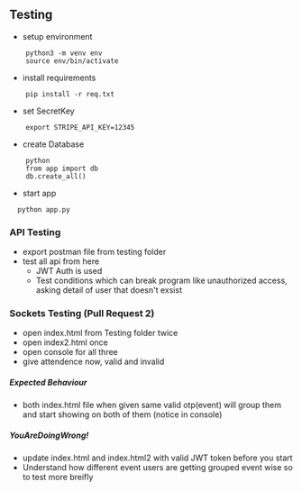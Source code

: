 ## Testing
- setup environment
```
    python3 -m venv env
    source env/bin/activate
```
- install requirements
```
    pip install -r req.txt
```
- set SecretKey
```
    export STRIPE_API_KEY=12345
```
- create Database
```
    python
    from app import db
    db.create_all()
```
- start app
```
  python app.py
```

### API Testing
- export postman file from testing folder
- test all api from here
  - JWT Auth is used
  - Test conditions which can break program like unauthorized access, asking detail of user that doesn't exsist

### Sockets Testing (Pull Request 2)
- open index.html from Testing folder twice
- open index2.html once
- open console for all three
- give attendence now, valid and invalid
##### Expected Behaviour
- both index.html file when given same valid otp(event) will group them and start showing on both of them (notice in console)
##### YouAreDoingWrong!
- update index.html and index.html2 with valid JWT token before you start
- Understand how different event users are getting grouped event wise so to test more breifly